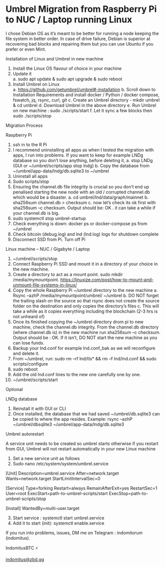 # Umbrel Migration from Raspberry Pi to NUC / Laptop running Linux

I chose Debian OS as it’s meant to be better for running a node keeping the file system in better order. In case of drive failure, Debian is superior at recovering bad blocks and repairing them but you can use Ubuntu if you prefer or even Mint.

Installation of Linux and Umbrel in new machine

1.	Install the Linux OS flavour of choice in your machine 
2.	Update it  
a.	sudo apt update & sudo apt upgrade & sudo reboot
3.	Install Umbrel on Linux  
a.	https://github.com/getumbrel/umbrel#-installation
b.	Scroll down to Installation Requirements and install docker / Python / docker compose, fswatch, jq, rsync, curl, git
c.	Create an Umbrel directory - mkdir umbrel & cd umbrel
d.	Download Umbrel in the above directory
e.	Run Umbrel on new machine : sudo ./scripts/start
f.	Let it sync a few blocks then sudo ./scripts/stop

Migration Process

Raspberry Pi

1.	ssh in to the R Pi
2.	I recommend uninstalling all apps as when I tested the migration with apps, I run into problems. If you want to keep for example LNDg database so you don’t lose  anything, before deleting it, 
  a.	stop LNDg (GUI or ~/umbrel/scripts/app stop lndg)
  b.	Copy the database from ~/umbrel/app-data/lndg/db.sqlite3 to ~/umbrel
3.	Uninstall all apps
4.	Sudo scripts/stop 
5.	Ensuring the channel.db file integrity is crucial so you don’t end up penalised starting the new node with an old / corrupted channel.db which would be a disaster.
  a.	cd umbrel/lnd/data/graph/mainnet
  b.	sha256sum channel.db > checksum
  c.	now let’s check its ok first with sha256sum –c checksum. Output should be: OK . it can take a while if your channel.db is big.
6.	sudo systemctl stop umbrel-startup
7.	Check everything is down: docker ps or docker-compose ps from ~/umbrel
8.	Check bitcoin (debug.log) and lnd (lnd.log) logs for shutdown complete
9.	Disconnect SSD from Pi. Turn off Pi

Linux machine – NUC / Gigabyte / Laptop

1.	~/umbrel/scripts/stop
2.	Connect Raspberry Pi SSD and mount it in a directory of your choice in the new machine.
3.	Create a directory to act as a mount point. sudo mkdir /media/mymountpoint. https://linuxize.com/post/how-to-mount-and-unmount-file-systems-in-linux/
4.	Copy the whole Raspberry Pi ~/umbrel directory to the new machine
  a.	Rsync –azhP /media/mymountpoint/umbrel/  ~/umbrel 
  b.	DO NOT forget the trailing slash on the source so that rsync does not create the source folder on the destination and only copies the directory’s files
  c.	This will take a while as it copies everything including the blockchain (2-3 hrs is not unheard of)
5. Once its finished copying the ~/umbrel directory drom pi to new machine, check the channel.db integrity. From the channel.db directory (where channel.db is) in the new machine run sha256sum –c checksum. Output should be : OK. If it isn’t, DO NOT start the new machine as you can lose funds.
6.	Backup your lnd.conf for example lnd.conf_bak as we will reconfigure and delete it. 
7.	From ~/umbrel, run: sudo rm –rf lnd/tls* && rm –f lnd/lnd.conf && sudo scripts/configure
8.	sudo reboot 
9.	Add the old lnd.conf lines to the new one carefully one by one.
10.	~/umbrel/scripts/start

Optional

LNDg database

1.	Reinstall it with GUI or CLI
2.	Once installed, the database that we had saved ~/umbrel/db.sqlite3 can be copied to where the app resides. Example: rsync –azhP ~/umbrel/dbsqlite3 ~/umbrel/app-data/lndg/db.sqlite3

Umbrel autorestart 

A service unit needs to be created so umbrel starts otherwise if you restart from GUI, Umbrel will not restart automatically in your new Linux machine

1.	Set a new service unit as follows 
2.	Sudo nano /etc/system/system/umbrel.service

[Unit]
Description=umbrel.service
After=network.target
Wants=network.target
StartLimitIntervalSec=0

[Service]
Type=forking
Restart=always
RemainAfterExit=yes
RestartSec=1
User=root
ExecStart=path-to-umbrel-scripts/start
ExecStop=path-to-umbrel-scripts/stop

[Install]
WantedBy=multi-user.target


3.	Start service : systemctl start umbrel.service
4.	Add it to start (init): systemctl enable.service

If you run into problems, issues, DM me on Telegram : indomitorum (indomitus).

IndomitusBTC ⚡

indomitus@zbd.gg






